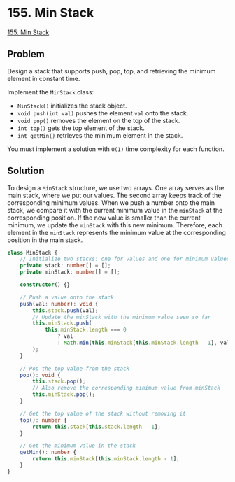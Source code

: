 # 155. Min Stack

[155. Min Stack](https://leetcode.com/problems/min-stack/)

## Problem

Design a stack that supports push, pop, top, and retrieving the minimum element in constant time.

Implement the `MinStack` class:

- `MinStack()` initializes the stack object.
- `void push(int val)` pushes the element `val` onto the stack.
- `void pop()` removes the element on the top of the stack.
- `int top()` gets the top element of the stack.
- `int getMin()` retrieves the minimum element in the stack.

You must implement a solution with `O(1)` time complexity for each function.

## Solution

To design a `MinStack` structure, we use two arrays. One array serves as the main stack, where we put our values. The second array keeps track of the corresponding minimum values. When we push a number onto the main stack, we compare it with the current minimum value in the `minStack` at the corresponding position. If the new value is smaller than the current minimum, we update the `minStack` with this new minimum. Therefore, each element in the `minStack` represents the minimum value at the corresponding position in the main stack.

```typescript
class MinStack {
    // Initialize two stacks: one for values and one for minimum values
    private stack: number[] = [];
    private minStack: number[] = [];

    constructor() {}

    // Push a value onto the stack
    push(val: number): void {
        this.stack.push(val);
        // Update the minStack with the minimum value seen so far
        this.minStack.push(
            this.minStack.length === 0
                ? val
                : Math.min(this.minStack[this.minStack.length - 1], val)
        );
    }

    // Pop the top value from the stack
    pop(): void {
        this.stack.pop();
        // Also remove the corresponding minimum value from minStack
        this.minStack.pop();
    }

    // Get the top value of the stack without removing it
    top(): number {
        return this.stack[this.stack.length - 1];
    }

    // Get the minimum value in the stack
    getMin(): number {
        return this.minStack[this.minStack.length - 1];
    }
}

```
